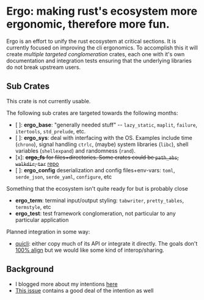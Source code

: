 # Ergo: making rust's ecosystem more ergonomic, therefore more fun.

Ergo is an effort to unify the rust ecosystem at critical sections. It is
currently focused on improving the cli ergonomics. To accomplish this it will
create _multiple targeted conglomeration_ crates, each one with it's own
documentation and integration tests ensuring that the underlying libraries do
not break upstream users.

## Sub Crates
This crate is not currently usable.

The following sub crates are targeted towards the following months:

- [ ]: **ergo_base**: "generally needed stuff" -- `lazy_static`, `maplit`, `failure`, `itertools`, `std_prelude`, etc.
- [ ]: **ergo_sys**: deal with interfacing with the OS. Examples include time
  (`chrono`), signal handling `ctrlc`, (maybe) system libraries (`libc`), shell
  variables (`shellexpand`) and randomness (`rand`).
- [x]: ~~**ergo_fs** for files+directories. Some crates could be `path_abs`,
  `walkdir`, `tar`~~ [repo](https://github.com/vitiral/ergo_fs)
- [ ]: **ergo_config** deserialization and config files+env-vars: `toml`, `serde_json`, `serde_yaml`, `configure`, etc

Something that the ecosystem isn't quite ready for but is probably close
- **ergo_term**: terminal input/output styling: `tabwriter`, `pretty_tables`, `termstyle`, etc
- **ergo_test**: test framework conglomeration, not particular to any particular application

Planned integration in some way:
- [quicli](https://github.com/killercup/quicli): either copy much of its API or
  integrate it directly.  The goals don't [100%
  align](https://github.com/killercup/quicli/issues/19) but we would like some
  kind of interop/sharing.

## Background
- I blogged more about my intentions [here][blog]
- [This issue][qui_issue] contains a good deal of the intention as well


[blog]: http://vitiral.github.io/2018/01/17/rust2018-and-the-great-cli-awakening.html
[qui_issue]: https://github.com/killercup/quicli/issues/19
